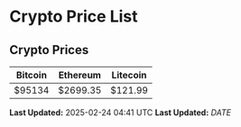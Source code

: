 # Crypto Price List

## Crypto Prices
| Bitcoin | Ethereum | Litecoin |
| ------- | -------- | -------- |
| $95134 | $2699.35 | $121.99 |
**Last Updated:** 2025-02-24 04:41 UTC
**Last Updated:** $DATE$
